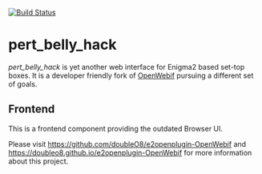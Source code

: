 [![Build Status](https://travis-ci.org/doubleO8/pert_belly_hack-frontend-crap.svg?branch=master)](https://travis-ci.org/doubleO8/pert_belly_hack-frontend-crap)

# pert_belly_hack
*pert_belly_hack* is yet another web interface for Enigma2 based set-top boxes.
It is a developer friendly fork of [OpenWebif](https://github.com/E2OpenPlugins/e2openplugin-OpenWebif)
pursuing a different set of goals.

## Frontend

This is a frontend component providing the outdated Browser UI.

Please visit https://github.com/doubleO8/e2openplugin-OpenWebif and
https://doubleo8.github.io/e2openplugin-OpenWebif for more information about
this project.
